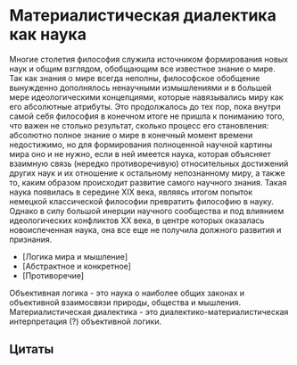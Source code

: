 Материалистическая диалектика как наука
=======================================

Многие столетия философия служила источником формирования новых наук и общим взглядом, обобщающим все известное знание о мире. Так как знания о мире всегда неполны, философское обобщение вынужденно дополнялось ненаучными измышлениями и в большей мере идеологическими концепциями, которые навязывались миру как его абсолютные атрибуты. Это продолжалось до тех пор, пока внутри самой себя философия в конечном итоге не пришла к пониманию того, что важен не столько результат, сколько процесс его становления: абсолютно полное знание о мире в конечный момент времени недостижимо, но для формирования полноценной научной картины мира оно и не нужно, если в ней имеется наука, которая объясняет взаимную связь (нередко противоречивую) относительных достижений других наук и их отношение к остальному непознанному миру, а также то, каким образом происходит развитие самого научного знания. Такая наука появилась в середине XIX века, являясь итогом попыток немецкой классической философии превратить философию в науку. Однако в силу большой инерции научного сообщества и под влиянием идеологических конфликтов XX века, в центре которых оказалась новоиспеченная наука, она все еще не получила должного развития и признания.


- [Логика мира и мышление]
- [Абстрактное и конкретное]
- [Противоречие]


Объективная логика - это наука о наиболее общих законах и объективной взаимосвязи природы, общества и мышления.
Материалистическая диалектика - это диалектико-материалистическая интерпретация (?) объективной логики.

## Цитаты
